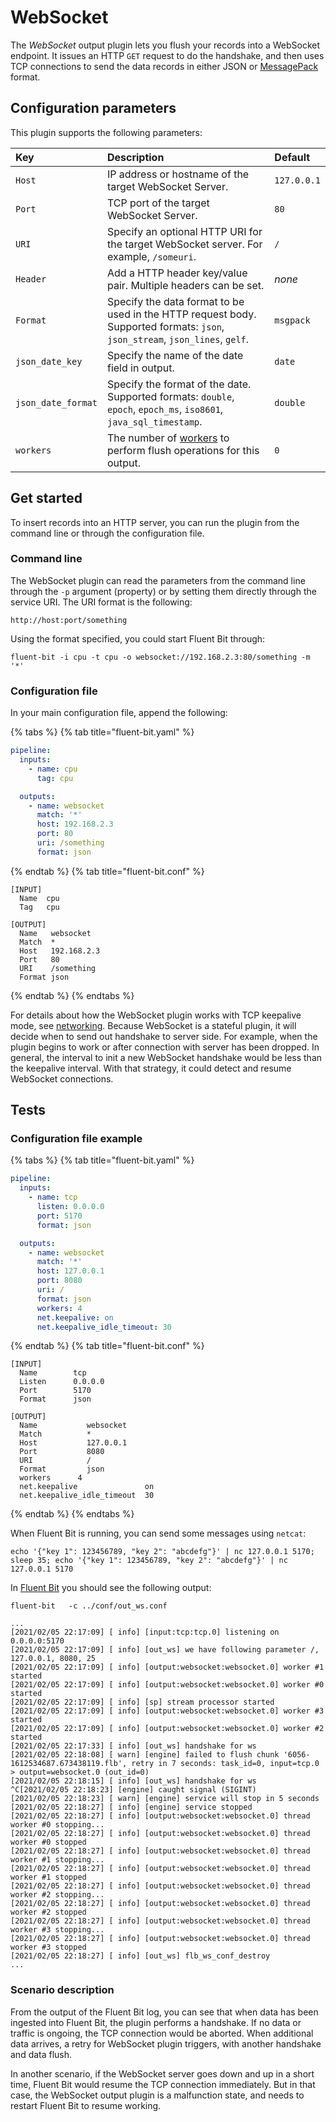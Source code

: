 # WebSocket

The _WebSocket_ output plugin lets you flush your records into a WebSocket endpoint. It issues an HTTP `GET` request to do the handshake, and then uses TCP connections to send the data records in either JSON or [MessagePack](http://msgpack.org) format.

## Configuration parameters

This plugin supports the following parameters:

| Key | Description | Default |
|:--- |:------------|:----------|
| `Host` | IP address or hostname of the target WebSocket Server. | `127.0.0.1` |
| `Port` | TCP port of the target WebSocket Server. | `80` |
| `URI` | Specify an optional HTTP URI for the target WebSocket server. For example, `/someuri`. | `/` |
| `Header` | Add a HTTP header key/value pair. Multiple headers can be set.  | _none_ |
| `Format` | Specify the data format to be used in the HTTP request body. Supported formats: `json`, `json_stream`, `json_lines`, `gelf`. | `msgpack` |
| `json_date_key` | Specify the name of the date field in output. | `date` |
| `json_date_format` | Specify the format of the date. Supported formats: `double`, `epoch`, `epoch_ms`, `iso8601`, `java_sql_timestamp`. | `double` |
| `workers` | The number of [workers](../../administration/multithreading.md#outputs) to perform flush operations for this output. | `0` |

## Get started

To insert records into an HTTP server, you can run the plugin from the command line or through the configuration file.

### Command line

The WebSocket plugin can read the parameters from the command line through the `-p` argument (property) or by setting them directly through the service URI. The URI format is the following:

```text
http://host:port/something
```

Using the format specified, you could start Fluent Bit through:

```shell
fluent-bit -i cpu -t cpu -o websocket://192.168.2.3:80/something -m '*'
```

### Configuration file

In your main configuration file, append the following:

{% tabs %}
{% tab title="fluent-bit.yaml" %}

```yaml
pipeline:
  inputs:
    - name: cpu
      tag: cpu

  outputs:
    - name: websocket
      match: '*'
      host: 192.168.2.3
      port: 80
      uri: /something
      format: json
```

{% endtab %}
{% tab title="fluent-bit.conf" %}

```text
[INPUT]
  Name  cpu
  Tag   cpu

[OUTPUT]
  Name   websocket
  Match  *
  Host   192.168.2.3
  Port   80
  URI    /something
  Format json
```

{% endtab %}
{% endtabs %}

For details about how the WebSocket plugin works with TCP keepalive mode, see [networking](https://docs.fluentbit.io/manual/v/master/administration/networking#configuration-options). Because WebSocket is a stateful plugin, it will decide when to send out handshake to server side. For example, when the plugin begins to work or after connection with server has been dropped. In general, the interval to init a new WebSocket handshake would be less than the keepalive interval. With that strategy, it could detect and resume WebSocket connections.

## Tests

### Configuration file example

{% tabs %}
{% tab title="fluent-bit.yaml" %}

```yaml
pipeline:
  inputs:
    - name: tcp
      listen: 0.0.0.0
      port: 5170
      format: json

  outputs:
    - name: websocket
      match: '*'
      host: 127.0.0.1
      port: 8080
      uri: /
      format: json
      workers: 4
      net.keepalive: on
      net.keepalive_idle_timeout: 30
```

{% endtab %}
{% tab title="fluent-bit.conf" %}

```text
[INPUT]
  Name        tcp
  Listen      0.0.0.0
  Port        5170
  Format      json

[OUTPUT]
  Name           websocket
  Match          *
  Host           127.0.0.1
  Port           8080
  URI            /
  Format         json
  workers	   4
  net.keepalive               on
  net.keepalive_idle_timeout  30
```

{% endtab %}
{% endtabs %}

When Fluent Bit is running, you can send some messages using `netcat`:

```shell
echo '{"key 1": 123456789, "key 2": "abcdefg"}' | nc 127.0.0.1 5170; sleep 35; echo '{"key 1": 123456789, "key 2": "abcdefg"}' | nc 127.0.0.1 5170
```

In [Fluent Bit](http://fluentbit.io) you should see the following output:

```shell
fluent-bit   -c ../conf/out_ws.conf

...
[2021/02/05 22:17:09] [ info] [input:tcp:tcp.0] listening on 0.0.0.0:5170
[2021/02/05 22:17:09] [ info] [out_ws] we have following parameter /, 127.0.0.1, 8080, 25
[2021/02/05 22:17:09] [ info] [output:websocket:websocket.0] worker #1 started
[2021/02/05 22:17:09] [ info] [output:websocket:websocket.0] worker #0 started
[2021/02/05 22:17:09] [ info] [sp] stream processor started
[2021/02/05 22:17:09] [ info] [output:websocket:websocket.0] worker #3 started
[2021/02/05 22:17:09] [ info] [output:websocket:websocket.0] worker #2 started
[2021/02/05 22:17:33] [ info] [out_ws] handshake for ws
[2021/02/05 22:18:08] [ warn] [engine] failed to flush chunk '6056-1612534687.673438119.flb', retry in 7 seconds: task_id=0, input=tcp.0 > output=websocket.0 (out_id=0)
[2021/02/05 22:18:15] [ info] [out_ws] handshake for ws
^C[2021/02/05 22:18:23] [engine] caught signal (SIGINT)
[2021/02/05 22:18:23] [ warn] [engine] service will stop in 5 seconds
[2021/02/05 22:18:27] [ info] [engine] service stopped
[2021/02/05 22:18:27] [ info] [output:websocket:websocket.0] thread worker #0 stopping...
[2021/02/05 22:18:27] [ info] [output:websocket:websocket.0] thread worker #0 stopped
[2021/02/05 22:18:27] [ info] [output:websocket:websocket.0] thread worker #1 stopping...
[2021/02/05 22:18:27] [ info] [output:websocket:websocket.0] thread worker #1 stopped
[2021/02/05 22:18:27] [ info] [output:websocket:websocket.0] thread worker #2 stopping...
[2021/02/05 22:18:27] [ info] [output:websocket:websocket.0] thread worker #2 stopped
[2021/02/05 22:18:27] [ info] [output:websocket:websocket.0] thread worker #3 stopping...
[2021/02/05 22:18:27] [ info] [output:websocket:websocket.0] thread worker #3 stopped
[2021/02/05 22:18:27] [ info] [out_ws] flb_ws_conf_destroy
...
```

### Scenario description

From the output of the Fluent Bit log, you can see that when data has been ingested into Fluent Bit, the plugin performs a handshake. If no data or traffic is ongoing, the TCP connection would be aborted. When additional data arrives, a retry for WebSocket plugin triggers, with another handshake and data flush.

In another scenario, if the WebSocket server goes down and up in a short time, Fluent Bit would resume the TCP connection immediately. But in that case, the WebSocket output plugin is a malfunction state, and needs to restart Fluent Bit to resume working.
